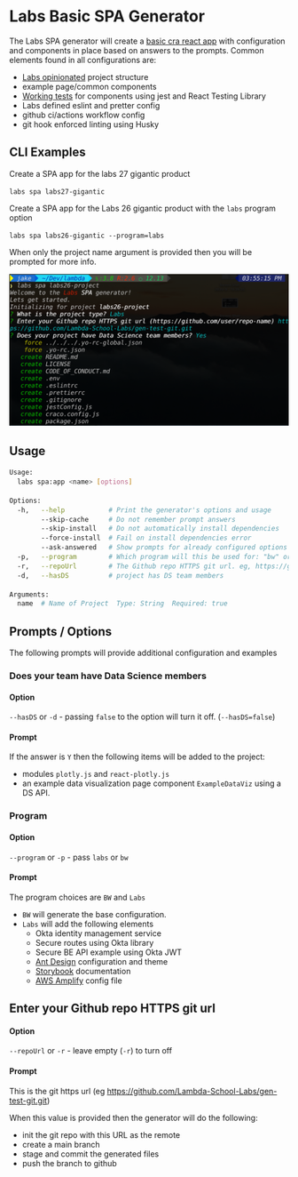 # Labs Basic SPA Generator

The Labs SPA generator will create a [basic cra react app](https://docs.labs.lambdaschool.com/labs-spa-starter/) with configuration and
components in place based on answers to the prompts. Common elements found in
all configurations are:

- [Labs opinionated](https://docs.labs.lambdaschool.com/labs-spa-starter/components) project structure
- example page/common components
- [Working tests](https://docs.labs.lambdaschool.com/labs-spa-starter/testing) for components using jest and React Testing Library
- Labs defined eslint and pretter config
- github ci/actions workflow config
- git hook enforced linting using Husky

## CLI Examples

Create a SPA app for the labs 27 gigantic product

`labs spa labs27-gigantic`

Create a SPA app for the Labs 26 gigantic product with the `labs` program option

`labs spa labs26-gigantic --program=labs`

When only the project name argument is provided then you will be prompted
for more info.

![Labs SPA prompts](spa-prompts.png)

## Usage

``` bash
Usage:
  labs spa:app <name> [options]

Options:
  -h,   --help           # Print the generator's options and usage
        --skip-cache     # Do not remember prompt answers                                                                     Default: false
        --skip-install   # Do not automatically install dependencies                                                          Default: false
        --force-install  # Fail on install dependencies error                                                                 Default: false
        --ask-answered   # Show prompts for already configured options                                                        Default: false
  -p,   --program        # Which program will this be used for: "bw" or "labs"
  -r,   --repoUrl        # The Github repo HTTPS git url. eg, https://github.com/lambda-school-labs/labsNN-productA-teamB-fe
  -d,   --hasDS          # project has DS team members

Arguments:
  name  # Name of Project  Type: String  Required: true
```

## Prompts / Options

The following prompts will provide additional configuration and examples

### Does your team have Data Science members

#### Option

`--hasDS` or `-d` - passing `false` to the option will turn it off. (`--hasDS=false`)

#### Prompt

If the answer is `Y` then the following items will be added to the project:

- modules `plotly.js` and `react-plotly.js`
- an example data visualization page component `ExampleDataViz` using a DS API.

### Program

#### Option

`--program` or `-p` - pass `labs` or `bw`

#### Prompt

The program choices are `BW` and `Labs`

- `BW` will generate the base configuration.
- `Labs` will add the following elements
  - Okta identity management service
  - Secure routes using Okta library
  - Secure BE API example using Okta JWT
  - [Ant Design](https://docs.labs.lambdaschool.com/labs-spa-starter/styling-with-ant-design) configuration and theme
  - [Storybook](https://docs.labs.lambdaschool.com/labs-spa-starter/storybook) documentation
  - [AWS Amplify](https://docs.labs.lambdaschool.com/labs-spa-starter/untitled) config file

## Enter your Github repo HTTPS git url

#### Option

`--repoUrl` or `-r` - leave empty (`-r`) to turn off

#### Prompt

This is the git https url (eg https://github.com/Lambda-School-Labs/gen-test-git.git)

When this value is provided then the generator will do the following:

- init the git repo with this URL as the remote
- create a main branch
- stage and commit the generated files
- push the branch to github
